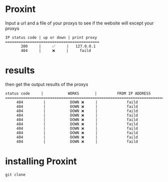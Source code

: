 # Proxint
Input a url and a file of your proxys to see if the website will except your proxys

```
IP status code | up or down | print proxy
==========================================
       200     |     ✅️     |   127.0.0.1
       404     |     ❌️     |     faild
```

# results
then get the output results of the proxys

```
status code     |           WORKS       |         FROM IP ADDRESS
=================================================================================
     404         |           DOWN ❌     |             faild
     404         |           DOWN ❌     |             faild
     404         |           DOWN ❌     |             faild
     404         |           DOWN ❌     |             faild
     404         |           DOWN ❌     |             faild
     404         |           DOWN ❌     |             faild
     404         |           DOWN ❌     |             faild
     404         |           DOWN ❌     |             faild
     404         |           DOWN ❌     |             faild
     404         |           DOWN ❌     |             faild
 ```

# installing Proxint
```
git clone 
